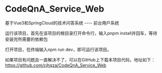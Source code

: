 # CodeQnA_Service_Web
基于Vue3和SpringCloud的技术问答系统 ---- 前台用户系统

运行该项目，首先在该项目的根目录打开命令行，输入pnpm install并回车，等待安装完所需要的依赖包

打开项目，在终端输入npm run dev，即可运行该项目。

如果项目有问题且一直解决不了，可以在GitHub上下载本项目代码，地址如下：
https://github.com/cjhqza/CodeQnA_Service_Web
